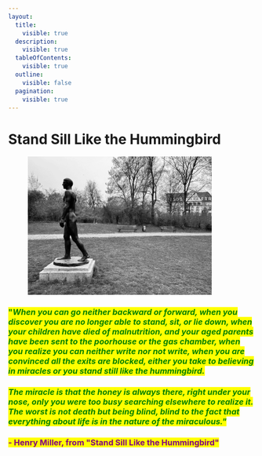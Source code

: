 ```yaml
---
layout:
  title:
    visible: true
  description:
    visible: true
  tableOfContents:
    visible: true
  outline:
    visible: false
  pagination:
    visible: true
---
```


# Stand Sill Like the Hummingbird

<figure><img src="../../../.gitbook/assets/pexels-mia-stein-20813459.jpg" alt="" width="375"><figcaption></figcaption></figure>

### <mark style="color:green;">"</mark>_<mark style="color:green;">**When you can go neither backward or forward, when you discover you are no longer able to stand,  sit, or lie down, when your children have died of malnutrition, and your aged parents have been sent to the poorhouse or the gas chamber, when you realize you can neither write nor not write, when you are convinced all the exits are blocked, either you take to believing in miracles or you stand still like the hummingbird.**</mark>_&#x20;

### _<mark style="color:green;">**The miracle is that the honey is always there, right under your nose, only you were too busy searching elsewhere to realize it. The worst is not death but being blind, blind to the fact that everything about life is in the nature of the miraculous."**</mark>_

### <mark style="color:purple;">**- Henry Miller, from "Stand Sill Like the Hummingbird"**</mark>
